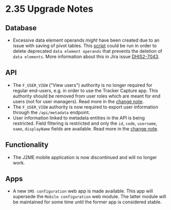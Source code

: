 # 2.35 Upgrade Notes

## Database

- Excessive data element operands _might_ have been created due to an issue with saving of pivot tables. This [script](https://github.com/dhis2/dhis2-utils/blob/master/resources/sql/delete_deprecated_operands.sql) could be run in order to delete deprecated `data element operands` that prevents the deletion of `data elements`. More information about this in Jira issue [DHIS2-7043](https://jira.dhis2.org/browse/DHIS2-7043).

## API

- The `F_USER_VIEW` ("View users") authority is no longer required for regular end-users, e.g. in order to use the Tracker Capture app. This authority should be removed from user roles which are meant for end users (not for user managers). Read more in the [change note](https://github.com/dhis2/notes-backend/blob/master/platform/35/changelog/export_user_authority.md).
- The `F_USER_VIEW` authority is now required to export user information through the `/api/metadata` endpoint.
- User information linked to metadata entities in the API is being restricted. Field filtering is restricted and only the `id`, `code`, `username`, `name`, `displayName` fields are available. Read more in the [change note](https://github.com/dhis2/notes-backend/blob/master/platform/35/changelog/user_property_transformer.md).

## Functionality

- The J2ME mobile application is now discontinued and will no longer work.

## Apps

- A new `SMS configuration` web app is made available. This app will supersede the `Mobile configuration` web module. The latter module will be maintained for some time until the former app is considered stable.
